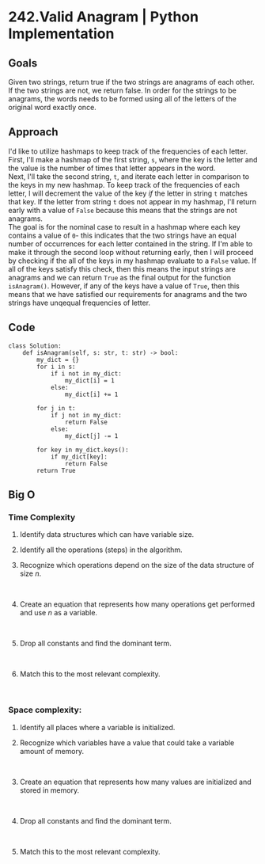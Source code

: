# 242.Valid Anagram  | Python Implementation

## Goals
<!-- Describe your goals to solve this problem. -->
Given two strings, return true if the two strings are anagrams of each other. If the two strings are not, we return false. In order for the strings to be anagrams, the words needs to be formed using all of the letters of the original word exactly once.

## Approach
<!-- Describe your approach to solving the problem. -->
I'd like to utilize hashmaps to keep track of the frequencies of each letter. First, I'll make a hashmap of the first string, ```s```, where the key is the letter and the value is the number of times that letter appears in the word.<br>
Next, I'll take the second string, ```t```, and iterate each letter in comparison to the keys in my new hashmap. To keep track of the frequencies of each letter, I will decrement the value of the key *if* the letter in string ```t``` matches that key. If the letter from string ```t``` does not appear in my hashmap, I'll return early with a value of ```False``` because this means that the strings are not anagrams.<br>
The goal is for the nominal case to result in a hashmap where each key contains a value of ```0```- this indicates that the two strings have an equal number of occurrences for each letter contained in the string.  If I'm able to make it through the second loop without returning early, then I will proceed by checking if the all of the keys in my hashmap evaluate to a ```False``` value. If all of the keys satisfy this check, then this means the input strings are anagrams and we can return ```True``` as the final output for the function ```isAnagram()```. However, if any of the keys have a value of ```True```, then this means that we have satisfied our requirements for anagrams and the two strings have unqequal frequencies of letter.

## Code
```
class Solution:
    def isAnagram(self, s: str, t: str) -> bool:
        my_dict = {}
        for i in s:
            if i not in my_dict:
                my_dict[i] = 1
            else:
                my_dict[i] += 1

        for j in t:
            if j not in my_dict:
                return False
            else:
                my_dict[j] -= 1

        for key in my_dict.keys():
            if my_dict[key]:
                return False
        return True
```

## Big O

### Time Complexity
1. Identify data structures which can have variable size.
    <br>

2. Identify all the operations (steps) in the algorithm.
    <br>

3. Recognize which operations depend on the size of the data structure of size *n*.
<br>

4. Create an equation that represents how many operations get performed and use *n* as a variable.
<br>

5. Drop all constants and find the dominant term.
<br>

6. Match this to the most relevant complexity.
<br>


### Space complexity:
1. Identify all places where a variable is initialized.
    <br>

2. Recognize which variables have a value that could take a variable amount of memory.
<br>

3. Create an equation that represents how many values are initialized and stored in memory.
<br>

4. Drop all constants and find the dominant term.
<br>

5. Match this to the most relevant complexity.
<br>